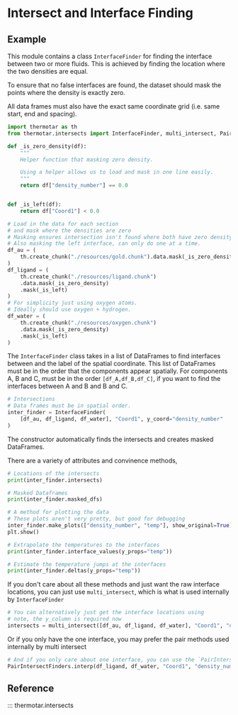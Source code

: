 # Intersect and Interface Finding

## Example

This module contains a class `InterfaceFinder` for finding the interface between two or more fluids.
This is achieved by finding the location where the two densities are equal.

To ensure that no false interfaces are found, the dataset should mask the points where the density is exactly zero.

All data frames must also have the exact same coordinate grid (i.e. same start, end and spacing).


```python
import thermotar as th
from thermotar.intersects import InterfaceFinder, multi_intersect, PairIntersectFinders

def _is_zero_density(df):
    """
    Helper function that masking zero density.

    Using a helper allows us to load and mask in one line easily.
    """
    return df["density_number"] == 0.0


def _is_left(df):
    return df["Coord1"] < 0.0

# Load in the data for each section
# and mask where the densities are zero
# Masking ensures intersection isn't found where both have zero density
# Also masking the left interface, can only do one at a time.
df_au = (
    th.create_chunk("./resources/gold.chunk").data.mask(_is_zero_density).mask(_is_left)
)
df_ligand = (
    th.create_chunk("./resources/ligand.chunk")
    .data.mask(_is_zero_density)
    .mask(_is_left)
)
# For simplicity just using oxygen atoms.
# Ideally should use oxygen + hydrogen.
df_water = (
    th.create_chunk("./resources/oxygen.chunk")
    .data.mask(_is_zero_density)
    .mask(_is_left)
)
```

The `InterfaceFinder` class takes in a list of DataFrames to find interfaces between and the label of the spatial coordinate. 
This list of DataFrames must be in the order that the components appear spatially. 
For components A, B and C, must be in the order `[df_A,df_B,df_C]`, if you want to find the interfaces between A and B and B and C.

```python
# Intersections
# Data frames must be in spatial order.
inter_finder = InterfaceFinder(
    [df_au, df_ligand, df_water], "Coord1", y_coord="density_number"
)
```

The constructor automatically finds the intersects and creates masked DataFrames.

There are a variety of attributes and convinence methods,

``` python
# Locations of the intersects
print(inter_finder.intersects)

# Masked Dataframes
print(inter_finder.masked_dfs)

# A method for plotting the data
# These plots aren't very pretty, but good for debugging
inter_finder.make_plots(["density_number", "temp"], show_original=True)
plt.show()

# Extrapolate the temperatures to the interfaces
print(inter_finder.interface_values(y_props="temp"))

# Estimate the temperature jumps at the interfaces
print(inter_finder.deltas(y_props="temp"))
```

If you don't care about all these methods and just want the raw interface locations, you can just use `multi_intersect`, which is what is used internally by `InterfaceFinder`

``` python
# You can alternatively just get the interface locations using
# note, the y_column is required now
intersects = multi_intersect([df_au, df_ligand, df_water], "Coord1", "density_number")
```

Or if you only have the one interface, you may prefer the pair methods used internally by multi intersect
``` python
# And if you only care about one interface, you can use the `PairIntersect`s directly
PairIntersectFinders.interp(df_ligand, df_water, "Coord1", "density_number")
```


## Reference

::: thermotar.intersects
